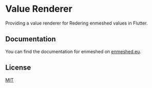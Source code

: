# Value Renderer

Providing a value renderer for Redering enmeshed values in Flutter.

## Documentation

You can find the documentation for enmeshed on [enmeshed.eu](https://enmeshed.eu).

## License

[MIT](LICENSE)
